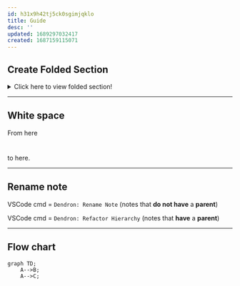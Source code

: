 ```yaml
---
id: h31x9h42tj5ck0sgimjqklo
title: Guide
desc: ''
updated: 1689297032417
created: 1687159115071
---
```


## Create Folded Section

<details>
    <summary>Click here to view folded section!</summary>

### Folded Section

You are now viewing the folded section.
</details>

---

## White space

From here
# 
to here.

---

## Rename note

VSCode cmd = `Dendron: Rename Note` (notes that **do not have** a **parent**)

VSCode cmd = `Dendron: Refactor Hierarchy` (notes that **have** a **parent**)

---

## Flow chart

```mermaid
graph TD;
    A-->B;
    A-->C;
```